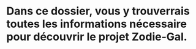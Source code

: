 # Dans ce dossier, vous y trouverrais toutes les informations nécessaire pour découvrir le projet Zodie-Gal.
